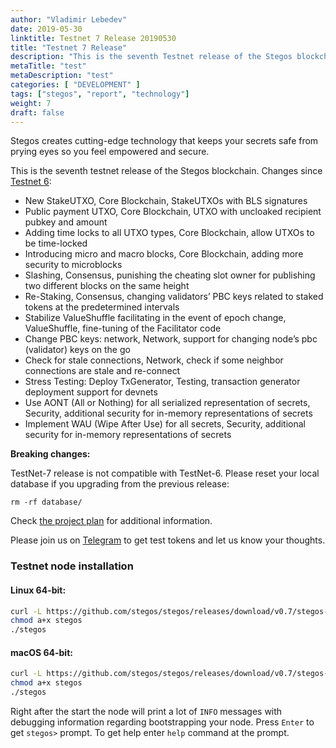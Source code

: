 ```yaml
---
author: "Vladimir Lebedev"
date: 2019-05-30
linktitle: Testnet 7 Release 20190530
title: "Testnet 7 Release"
description: "This is the seventh Testnet release of the Stegos blockchain."
metaTitle: "test"
metaDescription: "test"
categories: [ "DEVELOPMENT" ]
tags: ["stegos", "report", "technology"]
weight: 7
draft: false
---
```


Stegos creates cutting-edge technology that keeps your secrets safe from prying eyes so you feel empowered and secure.

This is the seventh testnet release of the Stegos blockchain. Changes since [Testnet 6](https://github.com/stegos/stegos/releases/tag/v0.6):


- New StakeUTXO, Core Blockchain, StakeUTXOs with BLS signatures
- Public payment UTXO, Core Blockchain, UTXO with uncloaked recipient pubkey and amount
- Adding time locks to all UTXO types, Core Blockchain, allow UTXOs to be time-locked
- Introducing micro and macro blocks, Core Blockchain, adding more security to microblocks
- Slashing, Consensus, punishing the cheating slot owner for publishing two different blocks on the same height
- Re-Staking, Consensus, changing validators’ PBC keys related to staked tokens at the predetermined intervals
- Stabilize ValueShuffle facilitating in the event of epoch change, ValueShuffle, fine-tuning of the Facilitator code
- Change PBC keys: network, Network, support for changing node’s pbc (validator) keys on the go
- Check for stale connections, Network, check if some neighbor connections are stale and re-connect
- Stress Testing: Deploy TxGenerator, Testing, transaction generator deployment support for devnets
- Use AONT (All or Nothing) for all serialized representation of secrets, Security, additional security for in-memory representations of secrets
- Implement WAU (Wipe After Use) for all secrets, Security, additional security for in-memory representations of secrets


**Breaking changes:**

TestNet-7 release is not compatible with TestNet-6. Please reset your local database if you upgrading from the previous release:

```
rm -rf database/
```

Check [the project plan](https://github.com/stegos/stegos/wiki/project-plan#sprint16) for additional information.

Please join us on [Telegram](https://t.me/stegos4privacy) to get test tokens and let us know your thoughts.

### Testnet node installation

#### Linux 64-bit:

```bash
curl -L https://github.com/stegos/stegos/releases/download/v0.7/stegos-linux-x64 -o stegos
chmod a+x stegos
./stegos
```

#### macOS 64-bit:

```bash
curl -L https://github.com/stegos/stegos/releases/download/v0.7/stegos-macos-x64 -o stegos
chmod a+x stegos
./stegos
```

Right after the start the node will print a lot of `INFO` messages with debugging information regarding bootstrapping your node. Press `Enter` to get `stegos>` prompt. To get help enter `help` command at the prompt. 